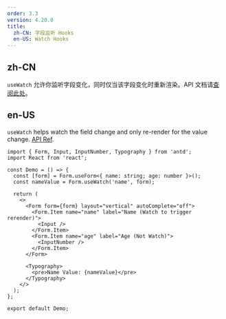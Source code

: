 ```yaml
---
order: 3.3
version: 4.20.0
title:
  zh-CN: 字段监听 Hooks
  en-US: Watch Hooks
---
```


## zh-CN

`useWatch` 允许你监听字段变化，同时仅当该字段变化时重新渲染。API 文档请[查阅此处](#Form.useWatch)。

## en-US

`useWatch` helps watch the field change and only re-render for the value change. [API Ref](#Form.useWatch).

```tsx
import { Form, Input, InputNumber, Typography } from 'antd';
import React from 'react';

const Demo = () => {
  const [form] = Form.useForm<{ name: string; age: number }>();
  const nameValue = Form.useWatch('name', form);

  return (
    <>
      <Form form={form} layout="vertical" autoComplete="off">
        <Form.Item name="name" label="Name (Watch to trigger rerender)">
          <Input />
        </Form.Item>
        <Form.Item name="age" label="Age (Not Watch)">
          <InputNumber />
        </Form.Item>
      </Form>

      <Typography>
        <pre>Name Value: {nameValue}</pre>
      </Typography>
    </>
  );
};

export default Demo;
```
